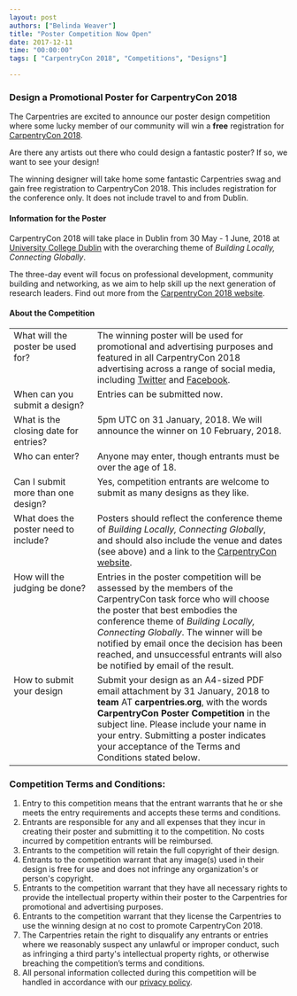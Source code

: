 ```yaml
---
layout: post
authors: ["Belinda Weaver"]
title: "Poster Competition Now Open"
date: 2017-12-11
time: "00:00:00"
tags: [ "CarpentryCon 2018", "Competitions", "Designs"]

---
```


### Design a Promotional Poster for CarpentryCon 2018

The Carpentries are excited to announce our poster design competition where some lucky member of our community will win a **free** registration for [CarpentryCon 2018](http://www.carpentrycon.org/).

Are there any artists out there who could design a fantastic poster? If so, we want to see your design!

The winning designer will take home some fantastic Carpentries swag and gain free registration to CarpentryCon 2018. This includes registration for the conference only. It does not include travel to and from Dublin.  

#### Information for the Poster

CarpentryCon 2018 will take place in Dublin from 30 May - 1 June, 2018 at [University College Dublin](http://www.ucd.ie/) with the overarching theme of *Building Locally, Connecting Globally*.

The three-day event will focus on professional development, community building and networking, as we aim to help 
skill up the next generation of research leaders. Find out more from the [CarpentryCon 2018 website](http://www.carpentrycon.org/).

#### About the Competition

<table>
<tr>
<td valign="top" width="30%">What will the poster be used for?</td>
<td valign="top">The winning poster will be used for promotional and advertising purposes and featured in all CarpentryCon 2018 
advertising across a range of social media, including <a href="https://twitter.com/swcarpentry">Twitter</a> and <a href="https://www.facebook.com/carpentries">Facebook</a>.</td>
</tr>
<tr>
<td valign="top" width="30%">When can you submit a design?
</td>
<td valign="top">Entries can be submitted now.</td>
</tr>

<tr>
<td valign="top" width="30%">What is the closing date for entries?</td>
<td valign="top">5pm UTC on 31 January, 2018. We will announce the winner on 10 February, 2018.</td>
</tr>

<tr>
<td valign="top" width="30%">Who can enter?</td>
<td valign="top">Anyone may enter, though entrants must be over the age of 18. </td>
</tr>

<tr>
<td valign="top" width="30%">Can I submit more than one design?</td>
<td valign="top">Yes, competition entrants are welcome to submit as many designs as they like.</td>
</tr>

<tr>
<td valign="top" width="30%">What does the poster need to include?</td>
<td valign="top">Posters should reflect the conference theme of <em>Building Locally, Connecting Globally</em>, and should also include the venue and dates (see above) and a link to the <a href="http://www.carpentrycon.org/">CarpentryCon website</a>.
</td>
</tr>

<tr>
<td valign="top" width="30%">How will the judging be done?</td>
<td valign="top">Entries in the poster competition will be assessed by the members of the CarpentryCon task force who will choose the poster that best embodies the conference theme of <em>Building Locally, Connecting Globally</em>. The winner will be notified by email once the decision has been reached, and unsuccessful entrants will also be notified by email of the result. </td>
</tr>

<tr>
<td valign="top" width="30%">How to submit your design</td>
<td valign="top">Submit your design as an A4-sized PDF email attachment by 31 January, 2018 to <strong>team</strong> AT <strong>carpentries.org</strong>, with the words <strong>CarpentryCon Poster Competition</strong> in the subject line. Please include your name in your entry. Submitting a poster indicates your acceptance of the Terms and Conditions stated below.
</td>
</tr>
</table>


### Competition Terms and Conditions:

1. Entry to this competition means that the entrant warrants that he or she meets the entry requirements and accepts these terms and conditions.
2. Entrants are responsible for any and all expenses that they incur in creating their poster and submitting it to the competition. No costs incurred by competition entrants will be reimbursed.
3. Entrants to the competition will retain the full copyright of their design.
4. Entrants to the competition warrant that any image(s) used in their design is free for use and does not infringe any organization's or person's copyright.
5. Entrants to the competition warrant that they have all necessary rights to provide the intellectual property within their poster to the Carpentries for promotional and advertising purposes.
6. Entrants to the competition warrant that they license the Carpentries to use the winning design at no cost to promote CarpentryCon 2018.
7. The Carpentries retain the right to disqualify any entrants or entries where we reasonably suspect any unlawful or improper conduct, such as infringing a third party's intellectual property rights, or otherwise breaching the competition’s terms and conditions.
8. All personal information collected during this competition will be handled in accordance with our <a href="https://software-carpentry.org/privacy/">privacy policy</a>.
